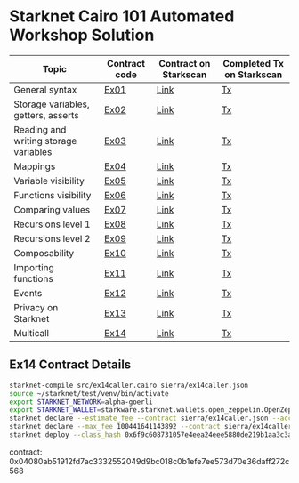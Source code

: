 # Starknet Cairo 101 Automated Workshop Solution

| Topic                                 | Contract code                                         | Contract on Starkscan                                                                                              | Completed Tx on Starkscan                                                                                              |
| ------------------------------------- | ----------------------------------------------------- | ---------------------------------------------------------------------------------------------------------------- | ---------------------------------------------------------------------------------------------------------------- |
| General syntax                        | [Ex01](src/ex01.cairo)                          | [Link](https://testnet.starkscan.co/contract/0x031d1866cb827c4e27bbca9ffee59fa2158b679413ffb58c3f90af56e1140e85) | [Tx](https://testnet.starkscan.co/tx/0x43922c7a3662a75c78184c11954bcae0b9532e7f75e96dab49ba0de9d143295) |
| Storage variables, getters, asserts   | [Ex02](src/ex02.cairo)                          | [Link](https://testnet.starkscan.co/contract/0x0600f8fe0752e598b4e6b27839f00ad65215d129f385e12931323c487b6f9b36) | [Tx](https://testnet.starkscan.co/tx/0x1c120387223359d633545461d6e58bb36bb3d3fbfa9472ce068b1fbd24c487f) |
| Reading and writing storage variables | [Ex03](src/ex03.cairo)                          | [Link](https://testnet.starkscan.co/contract/0x033d5fc40c0e262612528a9a652ada70be854d98241fb7548745262b5273c9d1) | [Tx](https://testnet.starkscan.co/tx/0x44b867c3e8f932fe604d432e4300485c2075db0b2deed550415e1f4653e2f24) |
| Mappings                              | [Ex04](src/ex04.cairo)                          | [Link](https://testnet.starkscan.co/contract/0x06967cd33c6e064087123958e239c98f0de5e6d663660fa16a2526e8b115688a) | [Tx](https://testnet.starkscan.co/tx/0x662788ae2b8dc8fbc2a4096af567635929f8d251b3a4b9af16399371cd21d1c) |
| Variable visibility                   | [Ex05](src/ex05.cairo)                          | [Link](https://testnet.starkscan.co/contract/0x076c32e000f7112724bba3c5f51fb1290217a1010ae555e6ecbdb2bfe6613e33) | [Tx](https://testnet.starkscan.co/tx/0x112286a4f4310b5d2870d88f6a060174a752e38d45685a54c16659806b74db) |
| Functions visibility                  | [Ex06](src/ex06.cairo)                          | [Link](https://testnet.starkscan.co/contract/0x060987aea322cd12657588b6cdb0892db79322ab4533f7d74838ff2e2614a015) | [Tx](https://testnet.starkscan.co/tx/0x48360a1839603d897b57e41ee12603b9cb41d8be604f0d9940f795259fcda1d) |
| Comparing values                      | [Ex07](src/ex07.cairo)                          | [Link](https://testnet.starkscan.co/contract/0x006051096480f375894eebb99948bce14a84c25093636c4b4e8222cc32a67cf0) | [Tx](https://testnet.starkscan.co/tx/0x2039dfa56006f5c24ab33a00129834149b421dba8125c540a6ca9c6c019f72f) |
| Recursions level 1                    | [Ex08](src/ex08.cairo)                          | [Link](https://testnet.starkscan.co/contract/0x01ec8e981b1b6a7256a71f21790dd07cafeb15d02c18534a2bd4a6c8551860aa) | [Tx](https://testnet.starkscan.co/tx/0x521c9a61eac20c1d6334c322a2bc5c03c7e9cac9c47c551b6de784ebf4c70f2) |
| Recursions level 2                    | [Ex09](src/ex09.cairo)                          | [Link](https://testnet.starkscan.co/contract/0x053b96c4ee027c53ea001479f24c10b543063e3c26d037c600e5bd31f0b21e5c) | [Tx](https://testnet.starkscan.co/tx/0x47449f115f4490a996a6248dc8b898d9609728e0e2d3a40a7cde3fe554d2120) |
| Composability                         | [Ex10](src/ex10.cairo)                          | [Link](https://testnet.starkscan.co/contract/0x0763e89551900eba82d757a9f3862935cc7f7e47538f01ddba514f23d9a5f6e0) | [Tx](https://testnet.starkscan.co/tx/0xe3818dd185c79c2e7eb4c6bd23e52a6b916f03342d81ccb3da9867ea6e31f) |
| Importing functions                   | [Ex11](src/ex11.cairo)                          | [Link](https://testnet.starkscan.co/contract/0x029a9a484d22a6353eff0d60ea56c6ffabaaac5e4889182287ef1d261578b197) | [Tx](https://testnet.starkscan.co/tx/0x043bb997c807d8b1cf0a6fa70888f9f0b9d3363597c78ac5ac2d14afb483ef63) |
| Events                                | [Ex12](src/ex12.cairo)                          | [Link](https://testnet.starkscan.co/contract/0x04a221a8e3155fb03d1708881213a2ecdb05a41cf0ae6de83ddcf8f12bb04282) | [Tx](https://testnet.starkscan.co/tx/0x2bfa6c31629dfc0e59b670afa845f6314d70a54fa3f5f7e62930709d7474fa4) |
| Privacy on Starknet                   | [Ex13](src/ex13.cairo)                          | [Link](https://testnet.starkscan.co/contract/0x067ed1d23c5cc3a34fb86edd4f8415250c79a374e87bcf2e6870321261ca9b0f) | [Tx](https://testnet.starkscan.co/tx/0x1f97545d2825f78ffac924fe37a38e024224d435152ae2551bd8fd9b1382913) |
| Multicall                             | [Ex14](src/ex14.cairo)                          | [Link](https://testnet.starkscan.co/contract/0x031e9a701a24c1d2ecd576208087dfa52f1025072cf11e54407300f64f95ce5f) | [Tx](https://testnet.starkscan.co/tx/0x07e498dba0196f541917ab178c8ad4d066e631355508943d2df26c4ef72ca2f5) |

## Ex14 Contract Details

```bash
starknet-compile src/ex14caller.cairo sierra/ex14caller.json
source ~/starknet/test/venv/bin/activate
export STARKNET_NETWORK=alpha-goerli
export STARKNET_WALLET=starkware.starknet.wallets.open_zeppelin.OpenZeppelinAccount
starknet declare --estimate_fee --contract sierra/ex14caller.json --account v0.11.0.2
starknet declare --max_fee 100441641143892 --contract sierra/ex14caller.json --account v0.11.0.2
starknet deploy --class_hash 0x6f9c608731057e4eea24eee5880de219b1aa3c3a394faf69527b6f6fef1f08b --account v0.11.0.2
```

contract: 0x04080ab51912fd7ac3332552049d9bc018c0b1efe7ee573d70e36daff272c568
